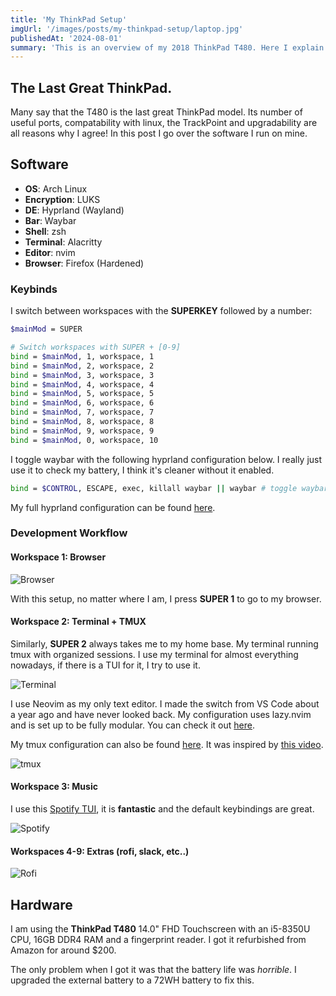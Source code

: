 ```yaml
---
title: 'My ThinkPad Setup'
imgUrl: '/images/posts/my-thinkpad-setup/laptop.jpg'
publishedAt: '2024-08-01'
summary: 'This is an overview of my 2018 ThinkPad T480. Here I explain what modifications I have made and how I set up my development workflow.'
---
```


## The Last Great ThinkPad.

Many say that the T480 is the last great ThinkPad model. Its number of useful ports, compatability with linux, the TrackPoint and upgradability are all reasons why I agree! In this post I go over the software I run on mine.

## Software

- **OS**: Arch Linux
- **Encryption**: LUKS
- **DE**: Hyprland (Wayland)
- **Bar**: Waybar
- **Shell**: zsh
- **Terminal**: Alacritty
- **Editor**: nvim
- **Browser**: Firefox (Hardened)

### Keybinds

I switch between workspaces with the **SUPERKEY** followed by a number:

```sh
$mainMod = SUPER

# Switch workspaces with SUPER + [0-9]
bind = $mainMod, 1, workspace, 1
bind = $mainMod, 2, workspace, 2
bind = $mainMod, 3, workspace, 3
bind = $mainMod, 4, workspace, 4
bind = $mainMod, 5, workspace, 5
bind = $mainMod, 6, workspace, 6
bind = $mainMod, 7, workspace, 7
bind = $mainMod, 8, workspace, 8
bind = $mainMod, 9, workspace, 9
bind = $mainMod, 0, workspace, 10
```

I toggle waybar with the following hyprland configuration below. I really just use it to check my battery, I think it's cleaner without it enabled.

```sh
bind = $CONTROL, ESCAPE, exec, killall waybar || waybar # toggle waybar

```

My full hyprland configuration can be found [here](https://github.com/HansonSoftware/dotfiles/tree/main/ThinkPad/.config/hypr).

### Development Workflow

#### Workspace 1: Browser

![Browser](/images/gallery/thinkpad_workspace1.png)

With this setup, no matter where I am, I press **SUPER 1** to go to my browser.

#### Workspace 2: Terminal + TMUX

Similarly, **SUPER 2** always takes me to my home base. My terminal running tmux with organized sessions. I use my terminal for almost everything nowadays, if there is a TUI for it, I try to use it.

![Terminal](/images/gallery/thinkpad_workspace2.png)

I use Neovim as my only text editor. I made the switch from VS Code about a year ago and have never looked back. My configuration uses lazy.nvim and is set up to be fully modular. You can check it out [here](https://github.com/HansonSoftware/dotfiles/tree/main/.config/nvim).

My tmux configuration can also be found [here](https://github.com/HansonSoftware/dotfiles/blob/main/.config/tmux/tmux.conf). It was inspired by [this video](https://www.youtube.com/watch?v=DzNmUNvnB04).

![tmux](/images/gallery/thinkpad_workspace2_tmux.png)

#### Workspace 3: Music

I use this [Spotify TUI](https://github.com/aome510/spotify-player), it is **fantastic** and the default keybindings are great.

![Spotify](/images/gallery/thinkpad_workspace3.png)

#### Workspaces 4-9: Extras (rofi, slack, etc..)

![Rofi](/images/gallery/thinkpad_workspace4.png)

## Hardware

I am using the **ThinkPad T480** 14.0" FHD Touchscreen with an i5-8350U CPU, 16GB DDR4 RAM and a fingerprint reader. I got it refurbished from Amazon for around $200.

The only problem when I got it was that the battery life was _horrible_. I upgraded the external battery to a 72WH battery to fix this.
